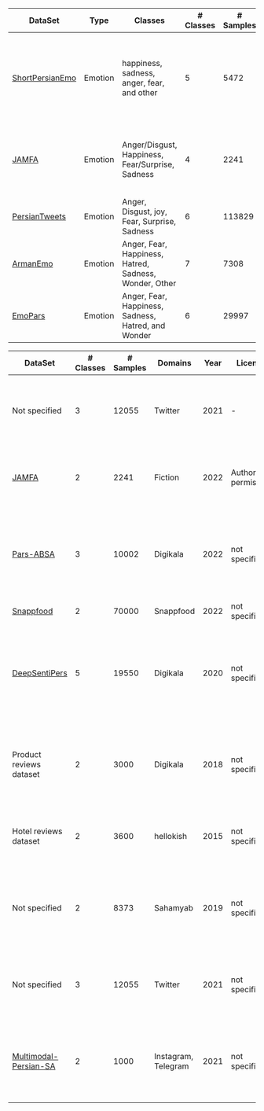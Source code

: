| DataSet | Type | Classes | # Classes | # Samples | Domains | EmotionModel | Year | License | paper |
| -------- | -------- | -------- | -------- | -------- | -------- | -------- | -------- | -------- | -------- |
| [ShortPersianEmo](https://github.com/vkiani/ShortPersianEmo) | Emotion | happiness, sadness, anger, fear, and other | 5 | 5472 | Twitter, Digikala | RachaelJack | 2023 | GNU | Investigating shallow and deep learning techniques for emotion classification in short Persian texts |
| [JAMFA](https://github.com/Azadsee/JAMFA) | Emotion | Anger/Disgust, Happiness, Fear/Surprise, Sadness | 4 | 2241 | Fiction | EKMAN | 2022 | --- | Deep Emotion Detection Sentiment Analysis of Persian Literary Text |
| [PersianTweets](https://www.kaggle.com/datasets/behdadkarimi/persian-tweets-emotional-dataset) | Emotion | Anger, Disgust, joy, Fear, Surprise, Sadness | 6 | 113829 | Twitter | EKMAN | 2021 | Author's permission | - |
| [ArmanEmo](https://github.com/arman-rayan-sharif/arman-text-emotion?tab=readme-ov-file) | Emotion | Anger, Fear, Happiness, Hatred, Sadness, Wonder, Other | 7 | 7308 |  Twitter, Instagram, and Digikala | EKMAN | 2022 | non-commercial use | - | ARMANEMO: A PERSIAN DATASET FOR TEXT-BASED EMOTION DETECTION
| [EmoPars](https://github.com/nazaninsbr/persian-emotion-detection) | Emotion | Anger, Fear, Happiness, Sadness, Hatred, and Wonder | 6 | 29997 | Twitter | EKMAN | 2021 | not specified | - | EmoPars: A Collection of 30K Emotion-Annotated Persian Social Media Texts




| DataSet | # Classes | # Samples | Domains | Year | License | Paper Title | Notes |
| -------- | -------- | -------- | -------- | -------- | -------- | -------- | -------- |
| Not specified | 3 | 12055 | Twitter | 2021 | - | ParsBERT Post-Training for Sentiment Analysis of Tweets Concerning Stock Market | - |
| [JAMFA](https://github.com/Azadsee/JAMFA) | 2 | 2241 | Fiction | 2022 | Author's permission | Deep Emotion Detection Sentiment Analysis of Persian Literary Text | - |
| [Pars-ABSA](https://github.com/Titowak/Pars-ABSA) | 3 | 10002 | Digikala | 2022 | not specified | Pars-ABSA: a Manually Annotated Aspect-based Sentiment Analysis Benchmark on Farsi Product Reviews | Aspect based  |
| [Snappfood](https://www.kaggle.com/datasets/soheiltehranipour/snappfood-persian-sentiment-analysis) | 2 | 70000 | Snappfood | 2022 | not specified | - | - |
| [DeepSentiPers](https://github.com/JoyeBright/DeepSentiPers) | 5 | 19550 | Digikala | 2020 | not specified | DeepSentiPers: Novel Deep Learning Models Trained Over Proposed Augmented Persian Sentiment Corpus | - |
| Product reviews dataset | 2 | 3000 | Digikala | 2018 | not specified | Words are important: Improving sentiment analysis in the persian language by lexicon refining | - |
| Hotel reviews dataset | 2 | 3600 | hellokish | 2015 | not specified | Opinion Mining in Persian Language Using Supervised Algorithms | - |
| Not specified | 2 | 8373 | Sahamyab | 2019 | not specified | Tehran Stock Exchange Prediction Using Sentiment Analysis of Online Textual Opinions | Bullish or Bearish instead of positive or negative |
| Not specified | 3 | 12055 | Twitter | 2021 | not specified | ParsBERT Post-Training for Sentiment Analysis of Tweets Concerning Stock Market | - |
| [Multimodal-Persian-SA](https://github.com/mebasiri/Multimodal-Persian-Sentiment-Analysis) | 2 | 1000 | Instagram, Telegram | 2021 | not specified | Sentiment Analysis of Persian Instagram Post: a Multimodal Deep Learning Approach |